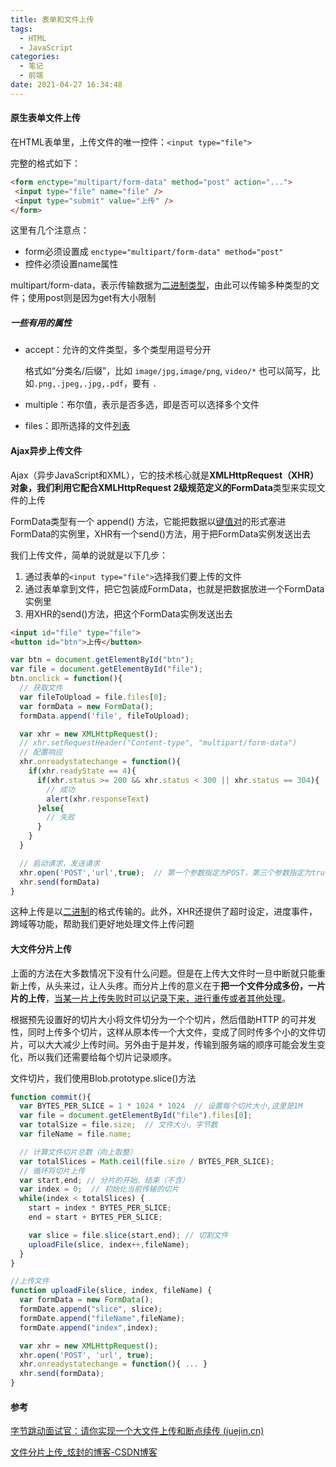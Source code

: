 ```yaml
---
title: 表单和文件上传
tags:
  - HTML
  - JavaScript
categories:
  - 笔记
  - 前端
date: 2021-04-27 16:34:48
---
```

#### 原生表单文件上传

在HTML表单里，上传文件的唯一控件：`<input type="file">`

完整的格式如下：

```html
<form enctype="multipart/form-data" method="post" action="...">
 <input type="file" name="file" />
 <input type="submit" value="上传" />
</form>
```

这里有几个注意点：

- form必须设置成 `enctype="multipart/form-data" method="post"`
- 控件必须设置name属性

multipart/form-data，表示传输数据为<u>二进制类型</u>，由此可以传输多种类型的文件；使用post则是因为get有大小限制

##### 一些有用的属性

- accept：允许的文件类型，多个类型用逗号分开

  格式如“分类名/后缀”，比如 `image/jpg,image/png`, `video/*`
  也可以简写，比如`.png,.jpeg,.jpg,.pdf`，要有 `.`

- multiple：布尔值，表示是否多选，即是否可以选择多个文件

- files：即所选择的文件<u>列表</u>

#### Ajax异步上传文件

Ajax（异步JavaScript和XML），它的技术核心就是**XMLHttpRequest（XHR）**对象，我们利用它配合XMLHttpRequest 2级规范定义的**FormData**类型来实现文件的上传

FormData类型有一个 append() 方法，它能把数据以<u>键值对</u>的形式塞进FormData的实例里，XHR有一个send()方法，用于把FormData实例发送出去

我们上传文件，简单的说就是以下几步：

1. 通过表单的`<input type="file">`选择我们要上传的文件
2. 通过表单拿到文件，把它包装成FormData，也就是把数据放进一个FormData实例里
3. 用XHR的send()方法，把这个FormData实例发送出去

```html
<input id="file" type="file">
<button id="btn">上传</button>
```

```javascript
var btn = document.getElementById("btn");
var file = document.getElementById("file");
btn.onclick = function(){
  // 获取文件
  var fileToUpload = file.files[0];
  var formData = new FormData();
  formData.append('file', fileToUpload);

  var xhr = new XMLHttpRequest();
  // xhr.setRequestHeader("Content-type", "multipart/form-data")
  // 配置响应
  xhr.onreadystatechange = function(){
    if(xhr.readyState == 4){
      if(xhr.status >= 200 && xhr.status < 300 || xhr.status == 304){
        // 成功
        alert(xhr.responseText)
      }else{
        // 失败
      }
    }
  }

  // 启动请求，发送请求
  xhr.open('POST','url',true);  // 第一个参数指定为POST，第三个参数指定为true，表示异步
  xhr.send(formData)
}
```

这种上传是以<u>二进制</u>的格式传输的。此外，XHR还提供了超时设定，进度事件，跨域等功能，帮助我们更好地处理文件上传问题

#### 大文件分片上传

上面的方法在大多数情况下没有什么问题。但是在上传大文件时一旦中断就只能重新上传，从头来过，让人头疼。而分片上传的意义在于**把一个文件分成多份，一片片的上传**，<u>当某一片上传失败时可以记录下来，进行重传或者其他处理</u>。

根据预先设置好的切片大小将文件切分为一个个切片，然后借助HTTP 的可并发性，同时上传多个切片，这样从原本传一个大文件，变成了同时传多个小的文件切片，可以大大减少上传时间。另外由于是并发，传输到服务端的顺序可能会发生变化，所以我们还需要给每个切片记录顺序。

文件切片，我们使用Blob.prototype.slice()方法

```javascript
function commit(){
  var BYTES_PER_SLICE = 1 * 1024 * 1024  // 设置每个切片大小,这里是1M
  var file = document.getElementById("file").files[0];
  var totalSize = file.size;  // 文件大小，字节数
  var fileName = file.name;

  // 计算文件切片总数（向上取整）
  var totalSlices = Math.ceil(file.size / BYTES_PER_SLICE);
  // 循环将切片上传
  var start,end; // 分片的开始、结束（不含）
  var index = 0;  // 初始化当前传输的切片
  while(index < totalSlices) {
    start = index * BYTES_PER_SLICE;
    end = start + BYTES_PER_SLICE;

    var slice = file.slice(start,end); // 切割文件
    uploadFile(slice, index++,fileName);
  }
}

//上传文件
function uploadFile(slice, index, fileName) {
  var formData = new FormData();
  formDate.append("slice", slice);
  formDate.append("fileName",fileName);
  formDate.append("index",index);

  var xhr = new XMLHttpRequest();
  xhr.open('POST', 'url', true);
  xhr.onreadystatechange = function(){ ... }
  xhr.send(formData);
}
```

#### 参考

[字节跳动面试官：请你实现一个大文件上传和断点续传 (juejin.cn)](https://juejin.cn/post/6844904046436843527#heading-24)

[文件分片上传_炫封的博客-CSDN博客](https://blog.csdn.net/weixin_37891479/article/details/80842421)
